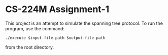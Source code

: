 # CS-224M Assignment-1
This project is an attempt to simulate the spanning tree protocol.
To run the program, use the command:
```
./execute $input-file-path $output-file-path
```
from the root directory.
